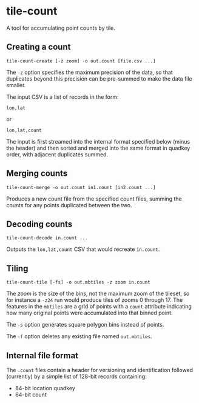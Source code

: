 tile-count
==========

A tool for accumulating point counts by tile.

Creating a count
----------------

    tile-count-create [-z zoom] -o out.count [file.csv ...]

The `-z` option specifies the maximum precision of the data, so that duplicates
beyond this precision can be pre-summed to make the data file smaller.

The input CSV is a list of records in the form:

    lon,lat

or

    lon,lat,count

The input is first streamed into the internal format specified below (minus the header)
and then
sorted and merged into the same format in quadkey order, with adjacent duplicates
summed.

Merging counts
--------------

    tile-count-merge -o out.count in1.count [in2.count ...]

Produces a new count file from the specified count files, summing the counts for any points
duplicated between the two.

Decoding counts
---------------

    tile-count-decode in.count ...

Outputs the `lon,lat,count` CSV that would recreate `in.count`.

Tiling
------

    tile-count-tile [-fs] -o out.mbtiles -z zoom in.count

The _zoom_ is the size of the bins, not the maximum zoom of the tileset,
so for instance a `-z24` run would produce tiles of zooms 0 through 17.
The features in the `mbtiles` are a grid of points with a `count` attribute
indicating how many original points were accumulated into that binned point.

The `-s` option generates square polygon bins instead of points.

The `-f` option deletes any existing file named `out.mbtiles`.

Internal file format
--------------------

The `.count` files contain a header for versioning and identification
followed (currently) by a simple list of 128-bit records containing:

   * 64-bit location quadkey
   * 64-bit count
